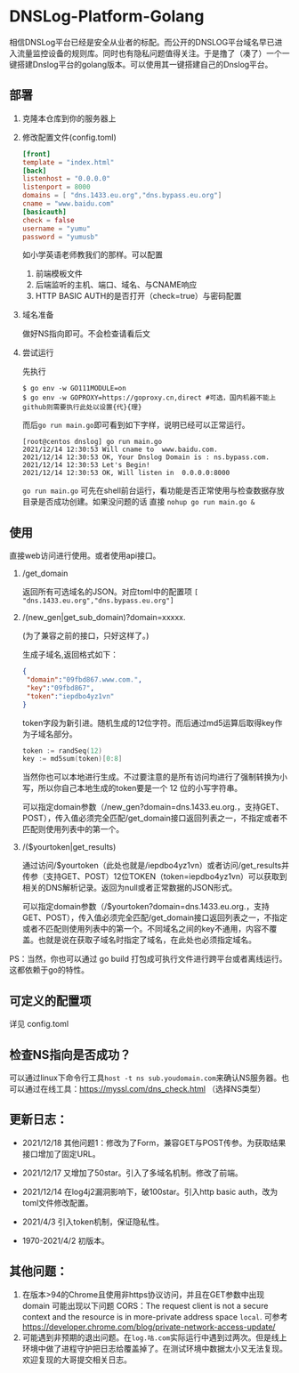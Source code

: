 # DNSLog-Platform-Golang

相信DNSLog平台已经是安全从业者的标配。而公开的DNSLOG平台域名早已进入流量监控设备的规则库。同时也有隐私问题值得关注。于是撸了（凑了）一个一键搭建Dnslog平台的golang版本。可以使用其一键搭建自己的Dnslog平台。

## 部署

1. 克隆本仓库到你的服务器上

2. 修改配置文件(config.toml)

   ```toml 
   [front]
   template = "index.html"
   [back]
   listenhost = "0.0.0.0"
   listenport = 8000
   domains = [ "dns.1433.eu.org","dns.bypass.eu.org"]
   cname = "www.baidu.com"
   [basicauth]
   check = false
   username = "yumu"
   password = "yumusb"
   ```
   如小学英语老师教我们的那样。可以配置
   1. 前端模板文件
   2. 后端监听的主机、端口、域名、与CNAME响应
   3. HTTP BASIC AUTH的是否打开（check=true）与密码配置

3. 域名准备

   做好NS指向即可。不会检查请看后文

4. 尝试运行


   先执行

   ```shell
   $ go env -w GO111MODULE=on
   $ go env -w GOPROXY=https://goproxy.cn,direct #可选，国内机器不能上github则需要执行此处以设置{代}{理}
   ```

   而后`go run main.go`即可看到如下字样，说明已经可以正常运行。

   ```shell
   [root@centos dnslog] go run main.go 
   2021/12/14 12:30:53 Will cname to  www.baidu.com.
   2021/12/14 12:30:53 OK, Your Dnslog Domain is : ns.bypass.com.
   2021/12/14 12:30:53 Let's Begin!
   2021/12/14 12:30:53 OK, Will listen in  0.0.0.0:8000
   ```
   `go run main.go` 可先在shell前台运行，看功能是否正常使用与检查数据存放目录是否成功创建。如果没问题的话 直接 `nohup go run main.go &`

## 使用

直接web访问进行使用。或者使用api接口。

1. /get_domain

   返回所有可选域名的JSON。对应toml中的配置项
   `[ "dns.1433.eu.org","dns.bypass.eu.org"]`
1. /(new_gen|get_sub_domain)?domain=xxxxx. 

   (为了兼容之前的接口，只好这样了。)  

   生成子域名,返回格式如下：

   ```json
   {
   	"domain":"09fbd867.www.com.",
   	"key":"09fbd867",
   	"token":"iepdbo4yz1vn"
   }
   ```

   token字段为新引进。随机生成的12位字符。而后通过md5运算后取得key作为子域名部分。

   ```go
   token := randSeq(12)
   key := md5sum(token)[0:8]
   ```

   当然你也可以本地进行生成。不过要注意的是所有访问均进行了强制转换为小写，所以你自己本地生成的token要是一个 12 位的小写字符串。
   
   可以指定domain参数（/new_gen?domain=dns.1433.eu.org.，支持GET、POST），传入值必须完全匹配/get_domain接口返回列表之一，不指定或者不匹配则使用列表中的第一个。

2. /($yourtoken|get_results)

   通过访问/$yourtoken（此处也就是/iepdbo4yz1vn）或者访问/get_results并传参（支持GET、POST）12位TOKEN（token=iepdbo4yz1vn）可以获取到相关的DNS解析记录。返回为null或者正常数据的JSON形式。

   可以指定domain参数（/$yourtoken?domain=dns.1433.eu.org.，支持GET、POST），传入值必须完全匹配/get_domain接口返回列表之一，不指定或者不匹配则使用列表中的第一个。不同域名之间的key不通用，内容不覆盖。也就是说在获取子域名时指定了域名，在此处也必须指定域名。


PS：当然，你也可以通过 go build 打包成可执行文件进行跨平台或者离线运行。这都依赖于go的特性。

## 可定义的配置项

详见 config.toml

## 检查NS指向是否成功？

可以通过linux下命令行工具`host -t ns sub.youdomain.com`来确认NS服务器。也可以通过在线工具：https://myssl.com/dns_check.html （选择NS类型）


## 更新日志：
+ 2021/12/18 其他问题1：修改为了Form，兼容GET与POST传参。为获取结果接口增加了固定URL。
+ 2021/12/17 又增加了50star。引入了多域名机制。修改了前端。
+ 2021/12/14 在log4j2漏洞影响下，破100star。引入http basic auth，改为toml文件修改配置。
+ 2021/4/3 引入token机制，保证隐私性。

+ 1970-2021/4/2 初版本。


## 其他问题：

1. 在版本>94的Chrome且使用非https协议访问，并且在GET参数中出现domain 可能出现以下问题
CORS：The request client is not a secure context and the resource is in more-private address space `local`.
可参考 https://developer.chrome.com/blog/private-network-access-update/
2. 可能遇到非预期的退出问题。在`log.咕.com`实际运行中遇到过两次。但是线上环境中做了进程守护把日志给覆盖掉了。在测试环境中数据太小又无法复现。欢迎复现的大哥提交相关日志。
